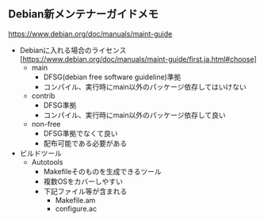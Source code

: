 ## Debian新メンテナーガイドメモ

https://www.debian.org/doc/manuals/maint-guide

* Debianに入れる場合のライセンス[https://www.debian.org/doc/manuals/maint-guide/first.ja.html#choose]
  * main
    * DFSG(debian free software guideline)準拠
    * コンパイル、実行時にmain以外のパッケージ依存してはいけない
  * contrib
    * DFSG準拠
    * コンパイル、実行時にmain以外のパッケージ依存して良い
  * non-free
    * DFSG準拠でなくて良い
    * 配布可能である必要がある
* ビルドツール
  * Autotools
    * Makefileそのものを生成できるツール
    * 複数OSをカバーしやすい
    * 下記ファイル等が含まれる
      * Makefile.am
      * configure.ac
